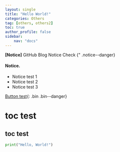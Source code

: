 ```yaml
---
layout: single
title: "Hello World!"
categories: Others
tag: [others, others2]
toc: true
author_profile: false
sidebar:
    nav: "docs"
---
```


**[Notice]**  GitHub Blog Notice Check
{" .notice--danger}

<div class="notice--success">
<h4>Notice.</h4>
<ul>
    <li>Notice test 1</li>
    <li>Notice test 2</li>
    <li>Notice test 3</li>
</ul>
</div>


[Button test](https://google.com){: .bin .bin--danger}


# toc test
## toc test
```python
print("Hello, World!")
```
